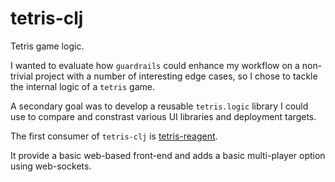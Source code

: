 # tetris-clj

Tetris game logic.

I wanted to evaluate how `guardrails` could enhance my workflow on a non-trivial
project with a number of interesting edge cases, so I chose to tackle the internal
logic of a `tetris` game.

A secondary goal was to develop a reusable `tetris.logic` library I could use to
compare and constrast various UI libraries and deployment targets.

The first consumer of `tetris-clj` is [tetris-reagent](https://github.com/codeasone/tetris-reagent).

It provide a basic web-based front-end and adds a basic multi-player option using web-sockets.
